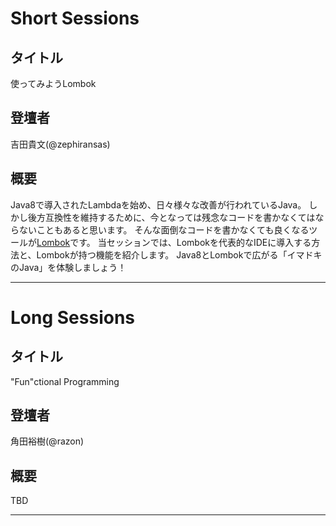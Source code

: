 # Short Sessions

## タイトル
使ってみようLombok
## 登壇者
吉田貴文(@zephiransas)
## 概要
Java8で導入されたLambdaを始め、日々様々な改善が行われているJava。
しかし後方互換性を維持するために、今となっては残念なコードを書かなくてはならないこともあると思います。
そんな面倒なコードを書かなくても良くなるツールが[Lombok](http://projectlombok.org/)です。
当セッションでは、Lombokを代表的なIDEに導入する方法と、Lombokが持つ機能を紹介します。
Java8とLombokで広がる「イマドキのJava」を体験しましょう！
***

# Long Sessions

## タイトル
"Fun"ctional Programming
## 登壇者
角田裕樹(@razon)
## 概要
TBD
***
